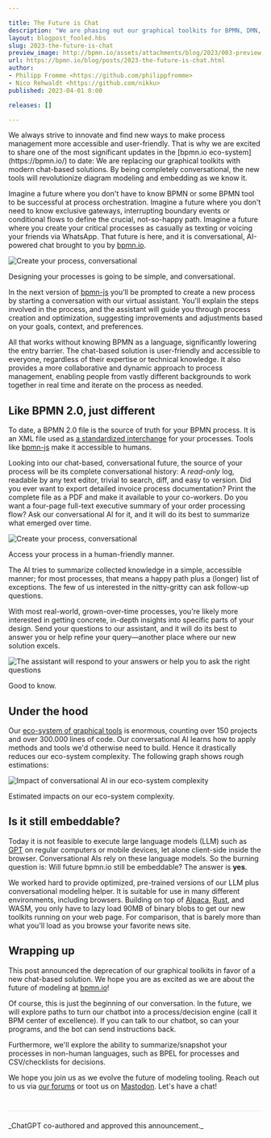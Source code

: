 ```yaml
---

title: The Future is Chat
description: "We are phasing out our graphical toolkits for BPMN, DMN, and Forms in favor of a chat-based, conversational AI solution. This post describes how we get there and the exciting times that lie ahead for our users."
layout: blogpost_fooled.hbs
slug: 2023-the-future-is-chat
preview_image: http://bpmn.io/assets/attachments/blog/2023/003-preview.png
url: https://bpmn.io/blog/posts/2023-the-future-is-chat.html
author:
- Philipp Fromme <https://github.com/philippfromme>
- Nico Rehwaldt <https://github.com/nikku>
published: 2023-04-01 8:00

releases: []

---
```


<p class="introduction">
  We always strive to innovate and find new ways to make process management more accessible and user-friendly. That is why we are excited to share one of the most significant updates in the [bpmn.io eco-system](https://bpmn.io/) to date: We are replacing our graphical toolkits with modern chat-based solutions. By being completely conversational, the new tools will revolutionize diagram modeling and embedding as we know it.
</p>


<!-- continue -->

Imagine a future where you don't have to know BPMN or some BPMN tool to be successful at process orchestration. Imagine a future where you don't need to know exclusive gateways, interrupting boundary events or conditional flows to define the crucial, not-so-happy path. Imagine a future where you create your critical processes as casually as texting or voicing your friends via WhatsApp. That future is here, and it is conversational, AI-powered chat brought to you by [bpmn.io](https://bpmn.io/).

<div class="figure full-size">
  <img src="{{ assets }}/attachments/blog/2023/003-initial-process-modeling.gif" alt="Create your process, conversational">

  <p class="caption">
    Designing your processes is going to be simple, and conversational.
  </p>
</div>

In the next version of [bpmn-js](https://github.com/bpmn-io/bpmn-js) you'll be prompted to create a new process by starting a conversation with our virtual assistant. You'll explain the steps involved in the process, and the assistant will guide you through process creation and optimization, suggesting improvements and adjustments based on your goals, context, and preferences.

All that works without knowing BPMN as a language, significantly lowering the entry barrier. The chat-based solution is user-friendly and accessible to everyone, regardless of their expertise or technical knowledge. It also provides a more collaborative and dynamic approach to process management, enabling people from vastly different backgrounds to work together in real time and iterate on the process as needed.


## Like BPMN 2.0, just different

To date, a BPMN 2.0 file is the source of truth for your BPMN process. It is an XML file used as [a standardized interchange](https://www.omg.org/spec/BPMN/) for your processes. Tools like [bpmn-js](https://bpmn.io/toolkit/bpmn-js/) make it accessible to humans.

Looking into our chat-based, conversational future, the source of your process will be its complete conversational history: A _read-only_ log, readable by any text editor, trivial to search, diff, and easy to version. Did you ever want to export detailed invoice process documentation? Print the complete file as a PDF and make it available to your co-workers. Do you want a four-page full-text executive summary of your order processing flow? Ask our conversational AI for it, and it will do its best to summarize what emerged over time.

<div class="figure full-size">
  <img src="{{ assets }}/attachments/blog/2023/003-conversation-summary.gif" alt="Create your process, conversational">

  <p class="caption">
    Access your process in a human-friendly manner.
  </p>
</div>

The AI tries to summarize collected knowledge in a simple, accessible manner; for most processes, that means a happy path plus a (longer) list of exceptions. The few of us interested in the nitty-gritty can ask follow-up questions.

With most real-world, grown-over-time processes, you're likely more interested in getting concrete, in-depth insights into specific parts of your design. Send your questions to our assistant, and it will do its best to answer you or help refine your query—another place where our new solution excels.

<div class="figure full-size">
  <img src="{{ assets }}/attachments/blog/2023/003-question.gif" alt="The assistant will respond to your answers or help you to ask the right questions">

  <p class="caption">
    Good to know.
  </p>
</div>


## Under the hood

Our [eco-system of graphical tools](https://github.com/bpmn-io) is enormous, counting over 150 projects and over 300.000 lines of code. Our conversational AI learns how to apply methods and tools we'd otherwise need to build. Hence it drastically reduces our eco-system complexity. The following graph shows rough estimations:

<div class="figure no-border">
  <img style="max-width: 80%" src="{{ assets }}/attachments/blog/2023/003-stats.png" alt="Impact of conversational AI in our eco-system complexity">

  <p class="caption">
    Estimated impacts on our eco-system complexity.
  </p>
</div>


## Is it still embeddable?

Today it is not feasible to execute large language models (LLM) such as [GPT](https://openai.com/blog/chatgpt) on regular computers or mobile devices, let alone client-side inside the browser. Conversational AIs rely on these language models. So the burning question is: Will future bpmn.io still be embeddable? The answer is **yes**.

We worked hard to provide optimized, pre-trained versions of our LLM plus conversational modeling helper. It is suitable for use in many different environments, including browsers. Building on top of [Alpaca](https://crfm.stanford.edu/2023/03/13/alpaca.html), [Rust](https://www.rust-lang.org/), and WASM, you only have to lazy load 90MB of binary blobs to get our new toolkits running on your web page. For comparison, that is barely more than what you'll load as you browse your favorite news site.


## Wrapping up

This post announced the deprecation of our graphical toolkits in favor of a new chat-based solution. We hope you are as excited as we are about the future of modeling at [bpmn.io](https://bpmn.io/)!

Of course, this is just the beginning of our conversation. In the future, we will explore paths to turn our chatbot into a process/decision engine (call it BPM center of excellence). If you can talk to our chatbot, so can your programs, and the bot can send instructions back.

Furthermore, we'll explore the ability to summarize/snapshot your processes in non-human languages, such as BPEL for processes and CSV/checklists for decisions.

We hope you join us as we evolve the future of modeling tooling. Reach out to us via [our forums](https://forum.bpmn.io/) or toot us on [Mastodon](https://fosstodon.org/@bpmn_io). Let's have a chat!

<p style="border-top: dotted 1px #CCC; margin-top: 40px; padding-top: 20px; margin-bottom: -20px">
_ChatGPT co-authored and approved this announcement._
</p>